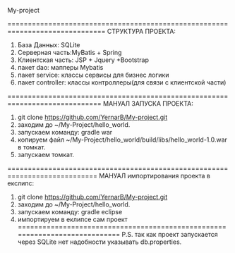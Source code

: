  My-project

==============================================================================
СТРУКТУРА ПРОЕКТА:
1) База Данных: SQLite
2) Серверная часть:MyBatis + Spring
3) Клиентская часть: JSP + Jquery +Bootstrap
4) пакет dao: мапперы Mybatis
5) пакет service: классы сервисы для бизнес логики
6) пакет controller: классы контроллеры(для связи с клиентской части)

=============================================================================
МАНУАЛ ЗАПУСКА ПРОЕКТА:
1) git clone https://github.com/YernarB/My-project.git
2) заходим до ~/My-Project/hello_world.
3) запускаем команду: gradle war
4) копируем файл ~/My-Project/hello_world/build/libs/hello_world-1.0.war в томкат.
5) запускаем томкат.

============================================================================
МАНУАЛ импортирования проекта в екслипс:
1) git clone https://github.com/YernarB/My-project.git
2) заходим до ~/My-Project/hello_world.
3) запускаем команду: gradle eclipse
4) импортируем в еклипсе сам проект
============================================================================
P.S. так как проект запускается через SQLite нет надобности указывать db.properties.
